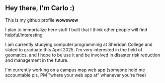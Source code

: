 ## Hey there, I'm Carlo :)

This is my github profile **wowowow**

I plan to immortalize here stuff I built that I think other people will find helpful/interesting

I am currently studying computer programming at Sheridan College and slated to graduate this April 2025. I'm very interested in the field of geomatics, and I hope to be use it and be involved in disaster risk reduction and management in the future.

I'm currently working on a campus map web app (someone hold me accountable pls, PM "where your web app at" whenever you're free)



<!--
**carlomaximo/carlomaximo** is a ✨ _special_ ✨ repository because its `README.md` (this file) appears on your GitHub profile.

Here are some ideas to get you started:

- 🔭 I’m currently working on ...
- 🌱 I’m currently learning ...
- 👯 I’m looking to collaborate on ...
- 🤔 I’m looking for help with ...
- 💬 Ask me about ...
- 📫 How to reach me: ...
- 😄 Pronouns: ...
- ⚡ Fun fact: ...
-->
